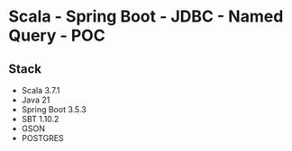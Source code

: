 # Scala - Spring Boot - JDBC - Named Query - POC

## Stack
- Scala 3.7.1
- Java 21
- Spring Boot 3.5.3
- SBT 1.10.2
- GSON
- POSTGRES
